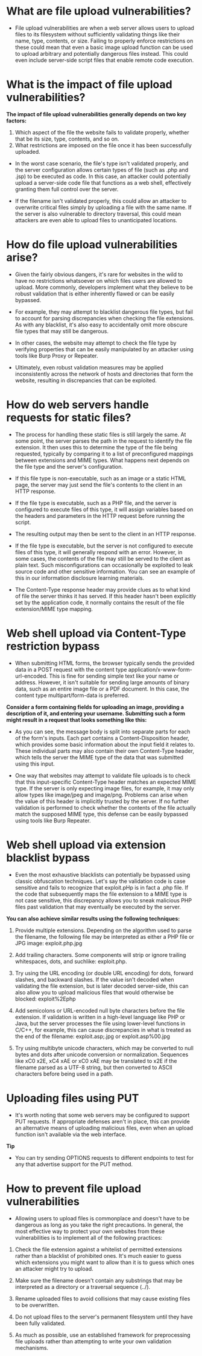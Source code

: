# What are file upload vulnerabilities?

* File upload vulnerabilities are when a web server allows users to upload files to its filesystem without sufficiently validating things like their name, type, contents, or size. Failing to properly enforce restrictions on these could mean that even a basic image upload function can be used to upload arbitrary and potentially dangerous files instead. This could even include server-side script files that enable remote code execution.

# What is the impact of file upload vulnerabilities?

**The impact of file upload vulnerabilities generally depends on two key factors:**

1. Which aspect of the file the website fails to validate properly, whether that be its size, type, contents, and so on.
2. What restrictions are imposed on the file once it has been successfully uploaded.

* In the worst case scenario, the file's type isn't validated properly, and the server configuration allows certain types of file (such as .php and .jsp) to be executed as code. In this case, an attacker could potentially upload a server-side code file that functions as a web shell, effectively granting them full control over the server.

* If the filename isn't validated properly, this could allow an attacker to overwrite critical files simply by uploading a file with the same name. If the server is also vulnerable to directory traversal, this could mean attackers are even able to upload files to unanticipated locations.

# How do file upload vulnerabilities arise?

* Given the fairly obvious dangers, it's rare for websites in the wild to have no restrictions whatsoever on which files users are allowed to upload. More commonly, developers implement what they believe to be robust validation that is either inherently flawed or can be easily bypassed.

* For example, they may attempt to blacklist dangerous file types, but fail to account for parsing discrepancies when checking the file extensions. As with any blacklist, it's also easy to accidentally omit more obscure file types that may still be dangerous.

* In other cases, the website may attempt to check the file type by verifying properties that can be easily manipulated by an attacker using tools like Burp Proxy or Repeater.

* Ultimately, even robust validation measures may be applied inconsistently across the network of hosts and directories that form the website, resulting in discrepancies that can be exploited.

# How do web servers handle requests for static files?

* The process for handling these static files is still largely the same. At some point, the server parses the path in the request to identify the file extension. It then uses this to determine the type of the file being requested, typically by comparing it to a list of preconfigured mappings between extensions and MIME types. What happens next depends on the file type and the server's configuration.

* If this file type is non-executable, such as an image or a static HTML page, the server may just send the file's contents to the client in an HTTP response.

* If the file type is executable, such as a PHP file, and the server is configured to execute files of this type, it will assign variables based on the headers and parameters in the HTTP request before running the script.

* The resulting output may then be sent to the client in an HTTP response.

* If the file type is executable, but the server is not configured to execute files of this type, it will generally respond with an error. However, in some cases, the contents of the file may still be served to the client as plain text. Such misconfigurations can occasionally be exploited to leak source code and other sensitive information. You can see an example of this in our information disclosure learning materials.

* The Content-Type response header may provide clues as to what kind of file the server thinks it has served. If this header hasn't been explicitly set by the application code, it normally contains the result of the file extension/MIME type mapping.

# Web shell upload via Content-Type restriction bypass

 * When submitting HTML forms, the browser typically sends the provided data in a POST request with the content type application/x-www-form-url-encoded. This is fine for sending simple text like your name or address. However, it isn't suitable for sending large amounts of binary data, such as an entire image file or a PDF document. In this case, the content type multipart/form-data is preferred.

**Consider a form containing fields for uploading an image, providing a description of it, and entering your username. Submitting such a form might result in a request that looks something like this:**

*  As you can see, the message body is split into separate parts for each of the form's inputs. Each part contains a Content-Disposition header, which provides some basic information about the input field it relates to. These individual parts may also contain their own Content-Type header, which tells the server the MIME type of the data that was submitted using this input.

* One way that websites may attempt to validate file uploads is to check that this input-specific Content-Type header matches an expected MIME type. If the server is only expecting image files, for example, it may only allow types like image/jpeg and image/png. Problems can arise when the value of this header is implicitly trusted by the server. If no further validation is performed to check whether the contents of the file actually match the supposed MIME type, this defense can be easily bypassed using tools like Burp Repeater.

# Web shell upload via extension blacklist bypass

* Even the most exhaustive blacklists can potentially be bypassed using classic obfuscation techniques. Let's say the validation code is case sensitive and fails to recognize that exploit.pHp is in fact a .php file. If the code that subsequently maps the file extension to a MIME type is not case sensitive, this discrepancy allows you to sneak malicious PHP files past validation that may eventually be executed by the server.

**You can also achieve similar results using the following techniques:** 

1. Provide multiple extensions. Depending on the algorithm used to parse the filename, the following file may be interpreted as either a PHP file or JPG image: exploit.php.jpg

2. Add trailing characters. Some components will strip or ignore trailing whitespaces, dots, and suchlike: exploit.php.
  
3. Try using the URL encoding (or double URL encoding) for dots, forward slashes, and backward slashes. If the value isn't decoded when validating the file extension, but is later decoded server-side, this can also allow you to upload malicious files that would otherwise be blocked: exploit%2Ephp
 
4. Add semicolons or URL-encoded null byte characters before the file extension. If validation is written in a high-level language like PHP or Java, but the server processes the file using lower-level functions in C/C++, for example, this can cause discrepancies in what is treated as the end of the filename: exploit.asp;.jpg or exploit.asp%00.jpg
  
5. Try using multibyte unicode characters, which may be converted to null bytes and dots after unicode conversion or normalization. Sequences like xC0 x2E, xC4 xAE or xC0 xAE may be translated to x2E if the filename parsed as a UTF-8 string, but then converted to ASCII characters before being used in a path.

# Uploading files using PUT

* It's worth noting that some web servers may be configured to support PUT requests. If appropriate defenses aren't in place, this can provide an alternative means of uploading malicious files, even when an upload function isn't available via the web interface.
 
**Tip**
* You can try sending OPTIONS requests to different endpoints to test for any that advertise support for the PUT method.

# How to prevent file upload vulnerabilities

* Allowing users to upload files is commonplace and doesn't have to be dangerous as long as you take the right precautions. In general, the most effective way to protect your own websites from these vulnerabilities is to implement all of the following practices:

1. Check the file extension against a whitelist of permitted extensions rather than a blacklist of prohibited ones. It's much easier to guess which extensions you might want to allow than it is to guess which ones an attacker might try to upload.
 
2. Make sure the filename doesn't contain any substrings that may be interpreted as a directory or a traversal sequence (../).

3. Rename uploaded files to avoid collisions that may cause existing files to be overwritten.

4. Do not upload files to the server's permanent filesystem until they have been fully validated.

5. As much as possible, use an established framework for preprocessing file uploads rather than attempting to write your own validation mechanisms.











